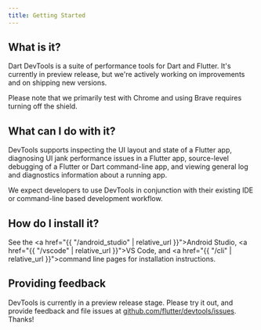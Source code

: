```yaml
---
title: Getting Started
---
```


## What is it?

Dart DevTools is a suite of performance tools for Dart and Flutter. It's currently in
preview release, but we're actively working on improvements and on shipping new versions.

Please note that we primarily test with Chrome and using Brave requires turning off the shield.

## What can I do with it?

DevTools supports inspecting the UI layout and state of a Flutter app, diagnosing UI
jank performance issues in a Flutter app, source-level debugging of a Flutter or Dart
command-line app, and viewing general log and diagnostics information about a running
app.

We expect developers to use DevTools in conjunction with their existing IDE or
command-line based development workflow.

## How do I install it?

See the
<a href="{{ "/android_studio" | relative_url }}">Android Studio</a>,
<a href="{{ "/vscode" | relative_url }}">VS Code</a>, and
<a href="{{ "/cli" | relative_url }}">command line</a> pages for installation
instructions.

## Providing feedback

DevTools is currently in a preview release stage. Please try it out, and provide
feedback and file issues at
[github.com/flutter/devtools/issues](https://github.com/flutter/devtools/issues).
Thanks!
